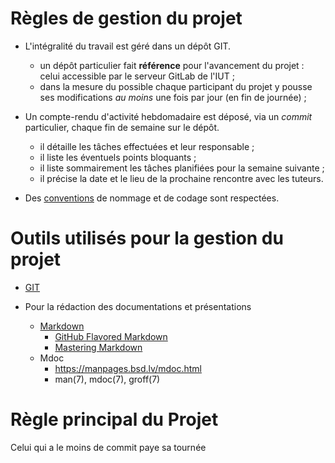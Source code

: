 # Règles de gestion du projet

- L'intégralité du travail est géré dans un dépôt GIT.
    - un dépôt particulier fait **référence** pour l'avancement du projet : celui accessible par le serveur GitLab de l'IUT ;
    - dans la mesure du possible chaque participant du projet y pousse ses modifications *au moins* une fois par jour (en fin de journée) ;

- Un compte-rendu d'activité hebdomadaire est déposé, via un *commit* particulier, chaque fin de semaine sur le dépôt.

    - il détaille les tâches effectuées et leur responsable ;
    - il liste les éventuels points bloquants ;
    - il liste sommairement les tâches planifiées pour la semaine suivante ;
    - il précise la date et le lieu de la prochaine rencontre avec les tuteurs.

- Des [conventions](conventions.md) de nommage et de codage sont respectées.

# Outils utilisés pour la gestion du projet

- [GIT](https://git-scm.com)

- Pour la rédaction des documentations et présentations
    - [Markdown](https://daringfireball.net/projects/markdown)
        - [GitHub Flavored Markdown](https://github.github.com/gfm)
        - [Mastering Markdown](https://guides.github.com/features/mastering-markdown)
    - Mdoc
        - https://manpages.bsd.lv/mdoc.html
        - man(7), mdoc(7), groff(7)

  
# Règle principal du Projet

Celui qui a le moins de commit paye sa tournée
